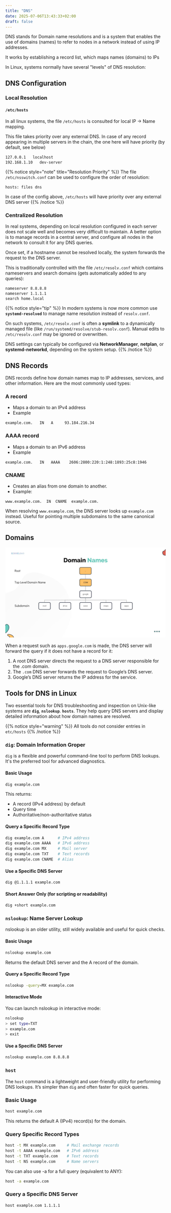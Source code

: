 ```yaml
---
title: "DNS"
date: 2025-07-06T13:43:33+02:00
draft: false
---
```


DNS stands for Domain name resolutions and is a system that enables the use of domains (names) to refer to nodes in a network instead of using IP addresses. 

It works by establishing a record list, which maps names (domains) to IPs

In Linux, systems normally have several "levels" of DNS resolution:

## DNS Configuration

### Local Resolution

#### `/etc/hosts`

In all linux systems, the file `/etc/hosts` is consulted for local IP -> Name mapping.

This file takes priority over any external DNS. In case of any record appearing in multiple servers in the chain, the one here will have priority (by default, see below)

```text
127.0.0.1   localhost
192.168.1.10   dev-server
```

{{% notice style="note" title="Resolution Priority" %}}
The file `/etc/nsswitch.conf` can be used to configure the order of resolution:

```text
hosts: files dns
```

In case of the config above, `/etc/hosts` will have priority over any external DNS server
{{% /notice %}}


### Centralized Resolution

In real systems, depending on local resolution configured in each server does not scale well and becomes very difficult to maintain. A better option is to manage records in a central server, and configure all nodes in the network to consult it for any DNS queries. 

Once set, if a hostname cannot be resolved locally, the system forwards the request to the DNS server.

This is traditionally controlled with the file `/etc/resolv.conf` which contains nameservers and search domains (gets automatically added to any queries):

```text
nameserver 8.8.8.8
nameserver 1.1.1.1
search home.local
```

{{% notice style="tip" %}}
In modern systems is now more common use **`systemd-resolved`** to manage name resolution instead of `resolv.conf`.

On such systems, `/etc/resolv.conf` is often a **symlink** to a dynamically managed file (like `/run/systemd/resolve/stub-resolv.conf`). Manual edits to `/etc/resolv.conf` may be ignored or overwritten. 

DNS settings can typically be configured via **NetworkManager**, **netplan**, or **systemd-networkd**, depending on the system setup.
{{% /notice %}}


## DNS Records

DNS records define how domain names map to IP addresses, services, and other information. Here are the most commonly used types:

### A record

- Maps a domain to an IPv4 address
- Example

```text
example.com.   IN   A     93.184.216.34
```

### AAAA record

- Maps a domain to an IPv6 address
- Example

```text
example.com.   IN   AAAA    2606:2800:220:1:248:1893:25c8:1946
```

### CNAME

- Creates an alias from one domain to another.
- Example:
 
```text
www.example.com.  IN  CNAME  example.com.
```
When resolving `www.example.com`, the DNS server looks up `example.com` instead. Useful for pointing multiple subdomains to the same canonical source.

## Domains

![](/images/Linux/domains.jpg)

When a request such as `apps.google.com` is made, the DNS server will forward the query if it does not have a record for it:

1. A root DNS server directs the request to a DNS server responsible for the .com domain.
2. The `.com` DNS server forwards the request to Google’s DNS server.
3. Google’s DNS server returns the IP address for the service.

## Tools for DNS in Linux

Two essential tools for DNS troubleshooting and inspection on Unix-like systems are **`dig`**, **`nslookup`**. **`hosts`**. They help query DNS servers and display detailed information about how domain names are resolved.

{{% notice style="warning" %}}
All tools do not consider entries in `etc/hosts`
{{% /notice %}}


### `dig`: Domain Information Groper

`dig` is a flexible and powerful command-line tool to perform DNS lookups. It's the preferred tool for advanced diagnostics.

#### Basic Usage

```bash
dig example.com
```

This returns:
- A record (IPv4 address) by default
- Query time
- Authoritative/non-authoritative status

#### Query a Specific Record Type

```bash
dig example.com A      # IPv4 address
dig example.com AAAA   # IPv6 address
dig example.com MX     # Mail server
dig example.com TXT    # Text records
dig example.com CNAME  # Alias
```

#### Use a Specific DNS Server

```bash
dig @1.1.1.1 example.com
```


#### Short Answer Only (for scripting or readability)

```bash
dig +short example.com
```


### `nslookup`: Name Server Lookup

nslookup is an older utility, still widely available and useful for quick checks.

#### Basic Usage

```bash
nslookup example.com

```
Returns the default DNS server and the A record of the domain.

#### Query a Specific Record Type

```bash
nslookup -query=MX example.com
```

#### Interactive Mode

You can launch nslookup in interactive mode:

```bash
nslookup
> set type=TXT
> example.com
> exit
```

#### Use a Specific DNS Server

```bash
nslookup example.com 8.8.8.8
```

### `host`

The `host` command is a lightweight and user-friendly utility for performing DNS lookups. It’s simpler than `dig` and often faster for quick queries.

### Basic Usage

```bash
host example.com
```

This returns the default A (IPv4) record(s) for the domain.


### Query Specific Record Types

```bash
host -t MX example.com     # Mail exchange records
host -t AAAA example.com   # IPv6 address
host -t TXT example.com    # Text records
host -t NS example.com     # Name servers
```

You can also use -a for a full query (equivalent to ANY):

```bash
host -a example.com
```

### Query a Specific DNS Server

```bash
host example.com 1.1.1.1
```

